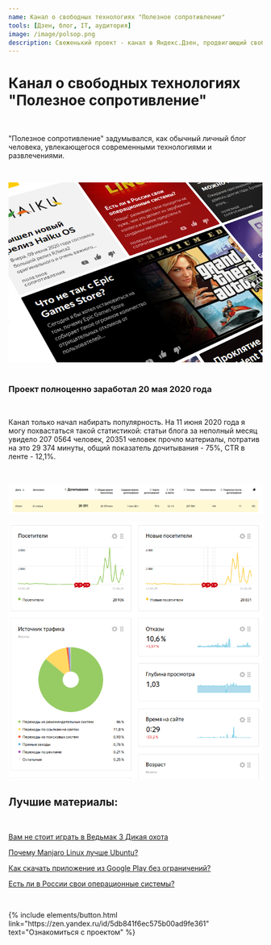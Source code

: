 ```yaml
---
name: Канал о свободных технологиях "Полезное сопротивление"
tools: [Дзен, блог, IT, аудитория]
image: /image/polsop.png
description: Свеженький проект - канал в Яндекс.Дзен, продвигающий свободные технологии и популяризирующий использование простых IT инструментов
---
```


# Канал о свободных технологиях "Полезное сопротивление"
⠀

"Полезное сопротивление" задумывался, как обычный личный блог человека, увлекающегося современными технологиями и развлечениями. 

⠀


![preview](/image/polsop.png)
⠀


### Проект полноценно заработал 20 мая 2020 года

⠀

Канал только начал набирать популярность. На 11 июня 2020 года я могу похвастаться такой статистикой: статьи блога за неполный месяц увидело 207 0564 человек, 20351 человек прочло материалы, потратив на это 29 374 минуты, общий показатель дочитывания - 75%, СTR в ленте - 12,1%. 

⠀

![preview](/image/polsopstats1.png)

![preview](/image/polsopstats2.png)



## Лучшие материалы:

⠀


[Вам не стоит играть в Ведьмак 3 Дикая охота](https://zen.yandex.ru/media/id/5db841f6ec575b00ad9fe361/vam-ne-stoit-igrat-v-vedmak-3-dikaia-ohota-5ec4dc549c5c407789ffa6fb)

[Почему Manjaro Linux лучше Ubuntu?](https://zen.yandex.ru/media/id/5db841f6ec575b00ad9fe361/pochemu-manjaro-linux-luchshe-ubuntu-5ec55c72553f06318dc18147)

[Как скачать приложение из Google Play без ограничений?](https://zen.yandex.ru/media/id/5db841f6ec575b00ad9fe361/kak-skachat-prilojenie-iz-google-play-bez-ogranichenii-5e1c9488e3062c00b102e819)

[Есть ли в России свои операционные системы?](https://zen.yandex.ru/media/id/5db841f6ec575b00ad9fe361/est-li-v-rossii-svoi-operacionnye-sistemy-5ed6adb2f8f68c2989ad4198)


⠀


<p class="text-center">
{% include elements/button.html link="https://zen.yandex.ru/id/5db841f6ec575b00ad9fe361" text="Ознакомиться с проектом" %}
</p>
